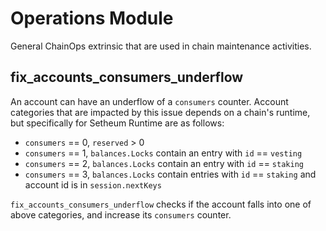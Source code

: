 # Operations Module

General ChainOps extrinsic that are used in chain maintenance activities.

## fix_accounts_consumers_underflow

An account can have an underflow of a `consumers` counter. 
Account categories that are impacted by this issue depends on a chain's runtime,
but specifically for Setheum Runtime are as follows:

* `consumers`  == 0, `reserved`  > 0
* `consumers`  == 1, `balances.Locks` contain an entry with `id`  == `vesting`
* `consumers`  == 2, `balances.Locks` contain an entry with `id`  == `staking`
* `consumers`  == 3, `balances.Locks` contain entries with `id`  == `staking`
   and account id is in `session.nextKeys`

`fix_accounts_consumers_underflow` checks if the account falls into one of above
categories, and increase its `consumers` counter.
